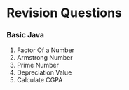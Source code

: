 # Revision Questions

### Basic Java

1. Factor Of a Number
2. Armstrong Number
3. Prime Number
4. Depreciation Value
5. Calculate CGPA
